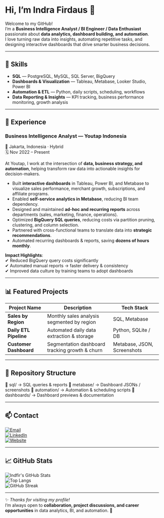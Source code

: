 # Hi, I’m Indra Firdaus 👋  

Welcome to my GitHub!  
I’m a **Business Intelligence Analyst / BI Engineer / Data Enthusiast** passionate about **data analytics, dashboard building, and automation**.  
I love turning raw data into insights, automating repetitive tasks, and designing interactive dashboards that drive smarter business decisions.  

---

## 🔧 Skills  

- **SQL** — PostgreSQL, MySQL, SQL Server, BigQuery  
- **Dashboards & Visualization** — Tableau, Metabase, Looker Studio, Power BI  
- **Automation & ETL** — Python, daily scripts, scheduling, workflows  
- **Data Reporting & Insights** — KPI tracking, business performance monitoring, growth analysis  

---

## 💼 Experience  

### Business Intelligence Analyst — Youtap Indonesia  
📍 Jakarta, Indonesia · Hybrid  
🗓️ Nov 2022 – Present  

At Youtap, I work at the intersection of **data, business strategy, and automation**, helping transform raw data into actionable insights for decision-makers.  

- Built **interactive dashboards** in Tableau, Power BI, and Metabase to visualize sales performance, merchant growth, subscriptions, and affiliate programs.  
- Enabled **self-service analytics in Metabase**, reducing BI team dependency.  
- Designed and maintained **ad-hoc and recurring reports** across departments (sales, marketing, finance, operations).  
- Optimized **BigQuery SQL queries**, reducing costs via partition pruning, clustering, and column selection.  
- Partnered with cross-functional teams to translate data into **strategic recommendations**.  
- Automated recurring dashboards & reports, saving **dozens of hours monthly**.  

**Impact Highlights**:  
✔ Reduced BigQuery query costs significantly  
✔ Automated manual reports → faster delivery & consistency  
✔ Improved data culture by training teams to adopt dashboards  

---

## 📊 Featured Projects  

| Project Name         | Description                                    | Tech Stack          |
|----------------------|------------------------------------------------|---------------------|
| **Sales by Region**  | Monthly sales analysis segmented by region      | SQL, Metabase       |
| **Daily ETL Pipeline** | Automated daily data extraction & storage      | Python, SQLite / DB |
| **Customer Dashboard** | Segmentation dashboard tracking growth & churn | Metabase, JSON, Screenshots |  

---

## 📂 Repository Structure  

📁 sql/ → SQL queries & reports
📁 metabase/ → Dashboard JSONs / screenshots
📁 automation/ → Automation & scheduling scripts
📁 dashboards/ → Dashboard previews & documentation


---

## 📫 Contact  

[![Email](https://img.shields.io/badge/Email-Contact-informational?style=flat&logo=gmail&logoColor=white&color=EA4335)](mailto:indra.rigel@gmail.com)  
[![LinkedIn](https://img.shields.io/badge/LinkedIn-Connect-blue?style=flat&logo=linkedin)](https://www.linkedin.com/in/indra-firdaus-a0952259/)  
[![Website](https://img.shields.io/badge/Website-Visit-green?style=flat&logo=google-chrome&logoColor=white)](https://indfir.com/)  

---

## 📈 GitHub Stats  

![Indfir's GitHub Stats](https://github-readme-stats.vercel.app/api?username=indfir&show_icons=true&theme=tokyonight)  
![Top Langs](https://github-readme-stats.vercel.app/api/top-langs/?username=indfir&layout=compact&theme=tokyonight)  
![GitHub Streak](https://streak-stats.demolab.com?user=indfir&theme=tokyonight)  

---

✨ *Thanks for visiting my profile!*  
I’m always open to **collaboration, project discussions, and career opportunities** in data analytics, BI, and automation. 🚀
